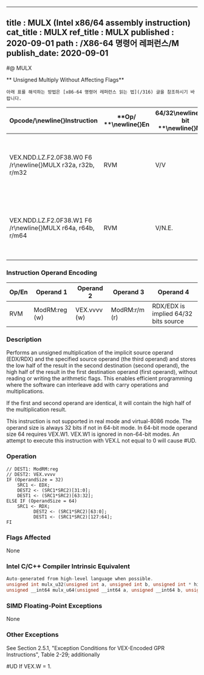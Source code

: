 ----------------------------
title : MULX (Intel x86/64 assembly instruction)
cat_title : MULX
ref_title : MULX
published : 2020-09-01
path : /X86-64 명령어 레퍼런스/M
publish_date: 2020-09-01
----------------------------


#@ MULX

** Unsigned Multiply Without Affecting Flags**

```lec-info
아래 표를 해석하는 방법은 [x86-64 명령어 레퍼런스 읽는 법](/316) 글을 참조하시기 바랍니다.
```

|**Opcode/**\newline{}**Instruction**|**Op/ **\newline{}**En**|**64/32**\newline{}**-bit **\newline{}**Mode**|**CPUID **\newline{}**Feature **\newline{}**Flag**|**Description**|
|------------------------------------|------------------------|----------------------------------------------|--------------------------------------------------|---------------|
|VEX.NDD.LZ.F2.0F38.W0 F6 /r\newline{}MULX r32a, r32b, r/m32|RVM|V/V|BMI2|Unsigned multiply of r/m32 with EDX without affecting arithmetic flags.|
|VEX.NDD.LZ.F2.0F38.W1 F6 /r\newline{}MULX r64a, r64b, r/m64|RVM|V/N.E.|BMI2|Unsigned multiply of r/m64 with RDX without affecting arithmetic flags.|
### Instruction Operand Encoding


|Op/En|Operand 1|Operand 2|Operand 3|Operand 4|
|-----|---------|---------|---------|---------|
|RVM|ModRM:reg (w)|VEX.vvvv (w)|ModRM:r/m (r)|RDX/EDX is implied 64/32 bits source|
### Description 


Performs an unsigned multiplication of the implicit source operand (EDX/RDX) and the specified source operand (the third operand) and stores the low half of the result in the second destination (second operand), the high half of the result in the first destination operand (first operand), without reading or writing the arithmetic flags. This enables efficient programming where the software can interleave add with carry operations and multiplications. 

If the first and second operand are identical, it will contain the high half of the multiplication result.

This instruction is not supported in real mode and virtual-8086 mode. The operand size is always 32 bits if not in 64-bit mode. In 64-bit mode operand size 64 requires VEX.W1. VEX.W1 is ignored in non-64-bit modes. An attempt to execute this instruction with VEX.L not equal to 0 will cause #UD.


### Operation

```info-verb
// DEST1: ModRM:reg
// DEST2: VEX.vvvv
IF (OperandSize = 32)
    SRC1 <- EDX;
    DEST2 <- (SRC1*SRC2)[31:0];
    DEST1 <- (SRC1*SRC2)[63:32];
ELSE IF (OperandSize = 64)
    SRC1 <- RDX;
          DEST2 <- (SRC1*SRC2)[63:0];
          DEST1 <- (SRC1*SRC2)[127:64];
FI
```
### Flags Affected


None


### Intel C/C++ Compiler Intrinsic Equivalent

```cpp
Auto-generated from high-level language when possible.
unsigned int mulx_u32(unsigned int a, unsigned int b, unsigned int * hi);
unsigned __int64 mulx_u64(unsigned __int64 a, unsigned __int64 b, unsigned __int64 * hi);
```
### SIMD Floating-Point Exceptions


None

### Other Exceptions


See Section 2.5.1, "Exception Conditions for VEX-Encoded GPR Instructions", Table 2-29; additionally

#UD  If VEX.W = 1.

